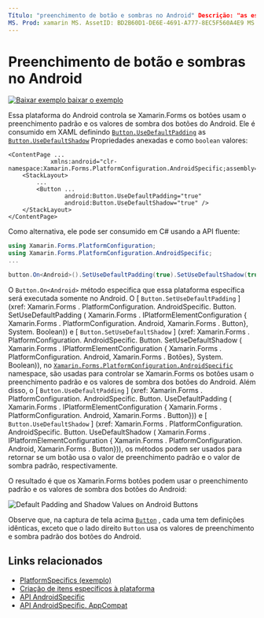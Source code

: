 ```yaml
---
Título: "preenchimento de botão e sombras no Android" Descrição: "as especificações de plataforma permitem consumir funcionalidade que só está disponível em uma plataforma específica, sem implementar renderizadores ou efeitos personalizados. Este artigo explica como consumir a plataforma Android específica que usa o preenchimento padrão e os valores de sombra dos botões do Android. "
MS. Prod: xamarin MS. AssetID: BD2B60D1-DE6E-4691-A777-8EC5F560A4E9 MS. Technology: xamarin-Forms autor: davidbritch MS. Author: dabritch MS. Date: 07/10/2018 no-loc: [ Xamarin.Forms , Xamarin.Essentials ]
---
```


# <a name="button-padding-and-shadows-on-android"></a>Preenchimento de botão e sombras no Android

[![Baixar exemplo ](~/media/shared/download.png) baixar o exemplo](https://docs.microsoft.com/samples/xamarin/xamarin-forms-samples/userinterface-platformspecifics)

Essa plataforma do Android controla se Xamarin.Forms os botões usam o preenchimento padrão e os valores de sombra dos botões do Android. Ele é consumido em XAML definindo [`Button.UseDefaultPadding`](xref:Xamarin.Forms.PlatformConfiguration.AndroidSpecific.Button.UseDefaultPaddingProperty) as [`Button.UseDefaultShadow`](xref:Xamarin.Forms.PlatformConfiguration.AndroidSpecific.Button.UseDefaultShadowProperty) Propriedades anexadas e como `boolean` valores:

```xaml
<ContentPage ...
            xmlns:android="clr-namespace:Xamarin.Forms.PlatformConfiguration.AndroidSpecific;assembly=Xamarin.Forms.Core">
    <StackLayout>
        ...
        <Button ...
                android:Button.UseDefaultPadding="true"
                android:Button.UseDefaultShadow="true" />         
    </StackLayout>
</ContentPage>
```

Como alternativa, ele pode ser consumido em C# usando a API fluente:

```csharp
using Xamarin.Forms.PlatformConfiguration;
using Xamarin.Forms.PlatformConfiguration.AndroidSpecific;
...

button.On<Android>().SetUseDefaultPadding(true).SetUseDefaultShadow(true);
```

O `Button.On<Android>` método especifica que essa plataforma específica será executada somente no Android. O [ `Button.SetUseDefaultPadding` ] (xref: Xamarin.Forms . PlatformConfiguration. AndroidSpecific. Button. SetUseDefaultPadding ( Xamarin.Forms . IPlatformElementConfiguration { Xamarin.Forms . PlatformConfiguration. Android, Xamarin.Forms . Button}, System. Boolean)) e [ `Button.SetUseDefaultShadow` ] (xref: Xamarin.Forms . PlatformConfiguration. AndroidSpecific. Button. SetUseDefaultShadow ( Xamarin.Forms . IPlatformElementConfiguration { Xamarin.Forms . PlatformConfiguration. Android, Xamarin.Forms . Botões}, System. Boolean)), no [`Xamarin.Forms.PlatformConfiguration.AndroidSpecific`](xref:Xamarin.Forms.PlatformConfiguration.AndroidSpecific) namespace, são usadas para controlar se Xamarin.Forms os botões usam o preenchimento padrão e os valores de sombra dos botões do Android. Além disso, o [ `Button.UseDefaultPadding` ] (xref: Xamarin.Forms . PlatformConfiguration. AndroidSpecific. Button. UseDefaultPadding ( Xamarin.Forms . IPlatformElementConfiguration { Xamarin.Forms . PlatformConfiguration. Android, Xamarin.Forms . Button})) e [ `Button.UseDefaultShadow` ] (xref: Xamarin.Forms . PlatformConfiguration. AndroidSpecific. Button. UseDefaultShadow ( Xamarin.Forms . IPlatformElementConfiguration { Xamarin.Forms . PlatformConfiguration. Android, Xamarin.Forms . Button})), os métodos podem ser usados para retornar se um botão usa o valor de preenchimento padrão e o valor de sombra padrão, respectivamente.

O resultado é que os Xamarin.Forms botões podem usar o preenchimento padrão e os valores de sombra dos botões do Android:

![](button-padding-shadow-images/button-padding-and-shadow.png "Default Padding and Shadow Values on Android Buttons")

Observe que, na captura de tela acima [`Button`](xref:Xamarin.Forms.Button) , cada uma tem definições idênticas, exceto que o lado direito `Button` usa os valores de preenchimento e sombra padrão dos botões do Android.

## <a name="related-links"></a>Links relacionados

- [PlatformSpecifics (exemplo)](https://docs.microsoft.com/samples/xamarin/xamarin-forms-samples/userinterface-platformspecifics)
- [Criação de itens específicos à plataforma](~/xamarin-forms/platform/platform-specifics/index.md#creating-platform-specifics)
- [API AndroidSpecific](xref:Xamarin.Forms.PlatformConfiguration.AndroidSpecific)
- [API AndroidSpecific. AppCompat](xref:Xamarin.Forms.PlatformConfiguration.AndroidSpecific.AppCompat)
